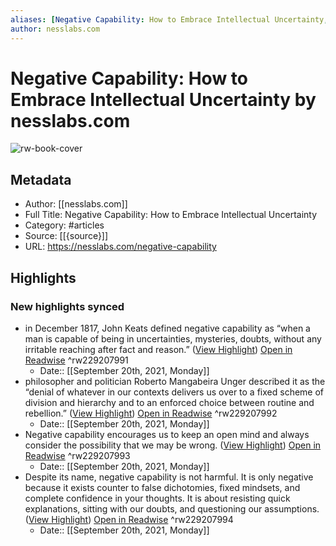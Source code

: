 ```yaml
---
aliases: [Negative Capability: How to Embrace Intellectual Uncertainty, Negative Capability: How to Embrace Intellectual Uncertainty]
author: nesslabs.com
---
```

# Negative Capability: How to Embrace Intellectual Uncertainty by nesslabs.com

![rw-book-cover](https://readwise-assets.s3.amazonaws.com/static/images/article0.00998d930354.png)

## Metadata
- Author: [[nesslabs.com]]
- Full Title: Negative Capability: How to Embrace Intellectual Uncertainty
- Category: #articles
- Source: [[{source}]]
- URL: https://nesslabs.com/negative-capability

## Highlights
### New highlights synced
- in December 1817, John Keats defined negative capability as “when a man is capable of being in uncertainties, mysteries, doubts, without any irritable reaching after fact and reason.” ([View Highlight](https://instapaper.com/read/1421491891/17507440)) [Open in Readwise](https://readwise.io/open/229207991) ^rw229207991
    - Date:: [[September 20th, 2021, Monday]]
- philosopher and politician Roberto Mangabeira Unger described it as the “denial of whatever in our contexts delivers us over to a fixed scheme of division and hierarchy and to an enforced choice between routine and rebellion.” ([View Highlight](https://instapaper.com/read/1421491891/17507446)) [Open in Readwise](https://readwise.io/open/229207992) ^rw229207992
    - Date:: [[September 20th, 2021, Monday]]
- Negative capability encourages us to keep an open mind and always consider the possibility that we may be wrong. ([View Highlight](https://instapaper.com/read/1421491891/17507453)) [Open in Readwise](https://readwise.io/open/229207993) ^rw229207993
    - Date:: [[September 20th, 2021, Monday]]
- Despite its name, negative capability is not harmful. It is only negative because it exists counter to false dichotomies, fixed mindsets, and complete confidence in your thoughts. It is about resisting quick explanations, sitting with our doubts, and questioning our assumptions. ([View Highlight](https://instapaper.com/read/1421491891/17507459)) [Open in Readwise](https://readwise.io/open/229207994) ^rw229207994
    - Date:: [[September 20th, 2021, Monday]]
